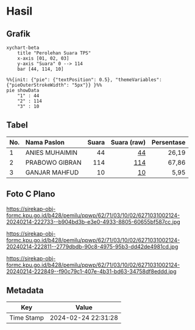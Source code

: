 # Hasil

## Grafik

```mermaid
xychart-beta
    title "Perolehan Suara TPS"
    x-axis [01, 02, 03]
    y-axis "Suara" 0 --> 114
    bar [44, 114, 10]
```

```mermaid
%%{init: {"pie": {"textPosition": 0.5}, "themeVariables": {"pieOuterStrokeWidth": "5px"}} }%%
pie showData
    "1" : 44
    "2" : 114
    "3" : 10
```

## Tabel

| No. | Nama Paslon    | Suara | Suara (raw) | Persentase |
|:--- |:-------------- | -----:| -----------:| ----------:|
| 1   | ANIES MUHAIMIN | 44    | [44][p-1]   | 26,19      |
| 2   | PRABOWO GIBRAN | 114   | [114][p-2]  | 67,86      |
| 3   | GANJAR MAHFUD  | 10    | [10][p-3]   | 5,95       |


[p-1]: https://github.com/gigit-pemilu/pemilu-2024-62-kalimantan-tengah/blob/main/pilpres/hitung-suara/sub/62-kalimantan-tengah/sub/71-kota-palangkaraya/sub/03-jekan-raya/sub/1002-menteng/sub/124-tps/sub/paslon-1.txt
[p-2]: https://github.com/gigit-pemilu/pemilu-2024-62-kalimantan-tengah/blob/main/pilpres/hitung-suara/sub/62-kalimantan-tengah/sub/71-kota-palangkaraya/sub/03-jekan-raya/sub/1002-menteng/sub/124-tps/sub/paslon-2.txt
[p-3]: https://github.com/gigit-pemilu/pemilu-2024-62-kalimantan-tengah/blob/main/pilpres/hitung-suara/sub/62-kalimantan-tengah/sub/71-kota-palangkaraya/sub/03-jekan-raya/sub/1002-menteng/sub/124-tps/sub/paslon-3.txt

## Foto C Plano

https://sirekap-obj-formc.kpu.go.id/b428/pemilu/ppwp/62/71/03/10/02/6271031002124-20240214-222733--b904bd3b-e3e0-4933-8805-60655bf587cc.jpg

https://sirekap-obj-formc.kpu.go.id/b428/pemilu/ppwp/62/71/03/10/02/6271031002124-20240214-222811--2779dbdb-90c8-4975-95b3-dd42de4981cd.jpg

https://sirekap-obj-formc.kpu.go.id/b428/pemilu/ppwp/62/71/03/10/02/6271031002124-20240214-222849--f90c79c1-407e-4b31-bd63-34758df8eddd.jpg


## Metadata

| Key        | Value               |
| ---------- | ------------------- |
| Time Stamp | 2024-02-24 22:31:28 |



